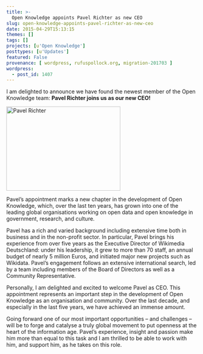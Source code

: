 ```yaml
---
title: >-
  Open Knowledge appoints Pavel Richter as new CEO
slug: open-knowledge-appoints-pavel-richter-as-new-ceo
date: 2015-04-29T15:13:15
themes: []
tags: []
projects: [u'Open Knowledge']
posttypes: [u'Updates']
featured: False
provenance: [ wordpress, rufuspollock.org, migration-201703 ]
wordpress:
  - post_id: 1407
---
```


<p>I am delighted to announce we have found the newest member of the Open Knowledge team: <strong>Pavel Richter joins us as our new CEO!</strong></p>

<p><a href="http://blog.okfn.org/files/2015/04/Pavel-Richter.jpg"><img src="http://blog.okfn.org/files/2015/04/Pavel-Richter-300x221.jpg" alt="Pavel Richter" width="300" height="221" class="alignleft size-medium wp-image-17900" /></a></p>

<p>Pavel’s appointment marks a new chapter in the development of Open Knowledge, which, over the last ten years, has grown into one of the leading global organisations working on open data and open knowledge in government, research, and culture.</p>

<p>Pavel has a rich and varied background including extensive time both in business and in the non-profit sector. In particular, Pavel brings his experience from over five years as the Executive Director of Wikimedia Deutschland: under his leadership, it grew to more than 70 staff, an annual budget of nearly 5 million Euros, and initiated major new projects such as Wikidata. Pavel’s engagement follows an extensive international search, led by a team including members of the Board of Directors as well as a Community Representative.</p>

<p>Personally, I am delighted and excited to welcome Pavel as CEO. This appointment represents an important step in the development of Open Knowledge as an organisation and community. Over the last decade, and especially in the last five years, we have achieved an immense amount.</p>

<p>Going forward one of our most important opportunities – and challenges – will be to forge and catalyse a truly global movement to put openness at the heart of the information age. Pavel’s experience, insight and passion make him more than equal to this task and I am thrilled to be able to work with him, and support him, as he takes on this role.</p>



